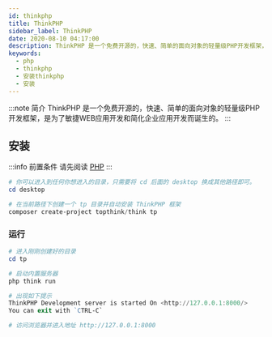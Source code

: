 ```yaml
---
id: thinkphp
title: ThinkPHP
sidebar_label: ThinkPHP
date: 2020-08-10 04:17:00
description: ThinkPHP 是一个免费开源的，快速、简单的面向对象的轻量级PHP开发框架，是为了敏捷WEB应用开发和简化企业应用开发而诞生的。
keywords:
  - php
  - thinkphp
  - 安装thinkphp
  - 安装
---
```


:::note 简介
ThinkPHP 是一个免费开源的，快速、简单的面向对象的轻量级PHP开发框架，是为了敏捷WEB应用开发和简化企业应用开发而诞生的。
:::

## 安装

:::info 前置条件
请先阅读 [PHP](introduction)
::: 

~~~powershell title="PowerShell"
# 你可以进入到任何你想进入的目录，只需要将 cd 后面的 desktop 换成其他路径即可。
cd desktop

# 在当前路径下创建一个 tp 目录并自动安装 ThinkPHP 框架
composer create-project topthink/think tp
~~~

### 运行

~~~powershell title="PowerShell"
# 进入刚刚创建好的目录
cd tp

# 启动内置服务器
php think run

# 出现如下提示
ThinkPHP Development server is started On <http://127.0.0.1:8000/>
You can exit with `CTRL-C`

# 访问浏览器并进入地址 http://127.0.0.1:8000
~~~